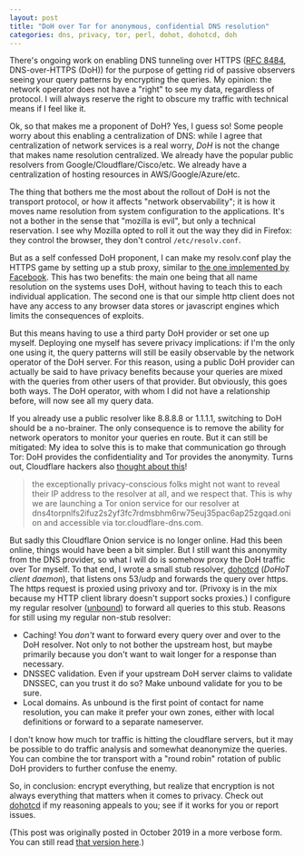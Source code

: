 ```yaml
---
layout: post
title: "DoH over Tor for anonymous, confidential DNS resolution"
categories: dns, privacy, tor, perl, dohot, dohotcd, doh
---
```

There's ongoing work on enabling DNS tunneling over HTTPS ([RFC
8484][rfc/8484], DNS-over-HTTPS (DoH)) for the purpose of getting
rid of passive observers seeing your query patterns by encrypting
the queries. My opinion: the network operator does not have a
"right" to see my data, regardless of protocol. I will always
reserve the right to obscure my traffic with technical means if I
feel like it.

Ok, so that makes me a proponent of DoH? Yes, I guess so! Some
people worry about this enabling a centralization of DNS: while I
agree that centralization of network services is a real worry,
*DoH* is not the change that makes name resolution centralized.
We already have the popular public resolvers from
Google/Cloudflare/Cisco/etc. We already have a centralization of
hosting resources in AWS/Google/Azure/etc.

The thing that bothers me the most about the rollout of DoH is
not the transport protocol, or how it affects "network
observability"; it is how it moves name resolution from system
configuration to the applications. It's not a bother in the sense
that "mozilla is evil", but only a technical reservation. I see
why Mozilla opted to roll it out the way they did in Firefox:
they control the browser, they don't control `/etc/resolv.conf`.

But as a self confessed DoH proponent, I can make my resolv.conf
play the HTTPS game by setting up a stub proxy, similar to [the
one implemented by Facebook][py/doh-proxy]. This has two
benefits: the main one being that all name resolution on the
systems uses DoH, without having to teach this to each individual
application. The second one is that our simple http client does
not have any access to any browser data stores or javascript
engines which limits the consequences of exploits.

But this means having to use a third party DoH provider or set
one up myself. Deploying one myself has severe privacy
implications: if I'm the only one using it, the query patterns
will still be easily observable by the network operator of the
DoH server.  For this reason, using a public DoH provider can
actually be said to have privacy benefits because your queries
are mixed with the queries from other users of that provider. But
obviously, this goes both ways. The DoH operator, with whom I did
not have a relationship before, will now see all my query data.

If you already use a public resolver like 8.8.8.8 or 1.1.1.1,
switching to DoH should be a no-brainer. The only consequence is
to remove the ability for network operators to monitor your
queries en route. But it can still be mitigated: My idea to solve
this is to make that communication go through Tor: DoH provides
the confidentiality and Tor provides the anonymity.  Turns out,
Cloudflare hackers also [thought about this][cf/tor]!

> the exceptionally privacy-conscious folks might not want to
> reveal their IP address to the resolver at all, and we respect
> that. This is why we are launching a Tor onion service for our
> resolver at
> dns4torpnlfs2ifuz2s2yf3fc7rdmsbhm6rw75euj35pac6ap25zgqad.onion
> and accessible via tor.cloudflare-dns.com.

But sadly this Cloudflare Onion service is no longer online. Had
this been online, things would have been a bit simpler. But I
still want this anonymity from the DNS provider, so what I will
do is somehow proxy the DoH traffic over Tor myself. To that end,
I wrote a small stub resolver, [dohotcd][dohotcd] (*DoHoT client
daemon*), that listens ons 53/udp and forwards the query over
https. The https request is proxied using privoxy and tor.
(Privoxy is in the mix because my HTTP client library doesn't
support socks proxies.) I configure my regular resolver
([unbound][unbound]) to forward all queries to this stub. Reasons
for still using my regular non-stub resolver:

* Caching! You *don't* want to forward every query over and over
  to the DoH resolver. Not only to not bother the upstream host,
  but maybe primarily because you don't want to wait longer for a
  response than necessary.
* DNSSEC validation. Even if your upstream DoH server claims to
  validate DNSSEC, can you trust it do so? Make unbound validate
  for you to be sure.
* Local domains. As unbound is the first point of contact for
  name resolution, you can make it prefer your own zones, either
  with local definitions or forward to a separate nameserver.

I don't know how much tor traffic is hitting the cloudflare
servers, but it may be possible to do traffic analysis and
somewhat deanonymize the queries. You can combine the tor
transport with a "round robin" rotation of public DoH providers
to further confuse the enemy.

So, in conclusion: encrypt everything, but realize that
encryption is not always everything that matters when it comes to
privacy. Check out [dohotcd][dohotcd] if my reasoning appeals to
you; see if it works for you or report issues.

(This post was originally posted in October 2019 in a more
verbose form. You can still read [that version here][oldpost].)

[rfc/8484]: https://tools.ietf.org/rfc/rfc8484.txt
[tor]: https://www.torproject.org/
[unbound]: https://nlnetlabs.nl/projects/unbound/about/
[cf/tor]: https://blog.cloudflare.com/welcome-hidden-resolver/
[py/doh-proxy]: https://facebookexperimental.github.io/doh-proxy/
[dohotcd]: https://github.com/olof/dohotcd
[oldpost]: https://github.com/olof/olof.github.io/blob/778eb010bda3e6ca4e6df285811d4deeb5322041/_posts/2019-10-22-dns-over-https-over-tor.md
